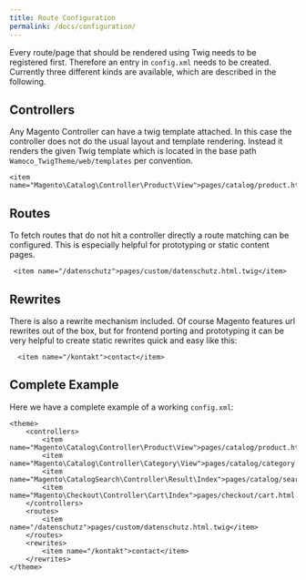```yaml
---
title: Route Configuration
permalink: /docs/configuration/
---
```


Every route/page that should be rendered using Twig needs to be registered first. Therefore an entry in `config.xml` needs to be created. Currently three different kinds are available, which are described in the following.

## Controllers

Any Magento Controller can have a twig template attached. In this case the controller does not do the usual layout and template rendering. Instead it renders the given Twig template which is located in the base path `Wamoco_TwigTheme/web/templates` per convention.

    <item name="Magento\Catalog\Controller\Product\View">pages/catalog/product.html.twig</item>

## Routes

To fetch routes that do not hit a controller directly a route matching can be configured. This is especially helpful for prototyping or static content pages.

     <item name="/datenschutz">pages/custom/datenschutz.html.twig</item>

## Rewrites

There is also a rewrite mechanism included. Of course Magento features url rewrites out of the box, but for frontend porting and prototyping it can be very helpful to create static rewrites quick and easy like this:

      <item name="/kontakt">contact</item>


## Complete Example

Here we have a complete example of a working `config.xml`:

    <theme>
        <controllers>
            <item name="Magento\Catalog\Controller\Product\View">pages/catalog/product.html.twig</item>
            <item name="Magento\Catalog\Controller\Category\View">pages/catalog/category.html.twig</item>
            <item name="Magento\CatalogSearch\Controller\Result\Index">pages/catalog/search.html.twig</item>
            <item name="Magento\Checkout\Controller\Cart\Index">pages/checkout/cart.html.twig</item>
        </controllers>
        <routes>
            <item name="/datenschutz">pages/custom/datenschutz.html.twig</item>
        </routes>
        <rewrites>
            <item name="/kontakt">contact</item>
        </rewrites>
    </theme>

